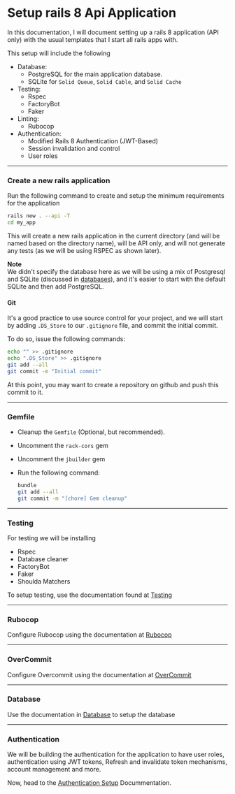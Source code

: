 # Setup rails 8 Api Application

In this documentation, I will document setting up a rails 8 application (API only) with the usual templates that I start all rails apps with.

This setup will include the following

- Database:
  - PostgreSQL for the main application database.
  - SQLite for `Solid Queue`, `Solid Cable`, and `Solid Cache`
- Testing:
  - Rspec
  - FactoryBot
  - Faker
- Linting:
  - Rubocop
- Authentication:
  - Modified Rails 8 Authentication (JWT-Based)
  - Session invalidation and control
  - User roles

---

### Create a new rails application

Run the following command to create and setup the minimum requirements for the application

```bash
rails new . --api -T
cd my_app
```

This will create a new rails application in the current directory (and will be named based on the directory name), will be API only, and will not generate any tests (as we will be using RSPEC as shown later).

**Note** \
We didn't specify the database here as we will be using a mix of Postgresql and SQLite (discussed in [databases](./setup/database.md)), and it's easier to start with the default SQLite and then add PostgreSQL.

#### Git

It's a good practice to use source control for your project, and we will start by adding `.DS_Store` to our `.gitignore` file, and commit the initial commit.

To do so, issue the following commands:

```bash
echo "" >> .gitignore
echo ".DS_Store" >> .gitignore
git add --all
git commit -m "Initial commit"
```

At this point, you may want to create a repository on github and push this commit to it.

---

### Gemfile

- Cleanup the `Gemfile` (Optional, but recommended).
- Uncomment the `rack-cors` gem
- Uncomment the `jbuilder` gem

- Run the following command:

  ```bash
  bundle
  git add --all
  git commit -m "[chore] Gem cleanup"
  ```

---

### Testing

For testing we will be installing

- Rspec
- Database cleaner
- FactoryBot
- Faker
- Shoulda Matchers

To setup testing, use the documentation found at [Testing](./setup/testing.md)

---

### Rubocop

Configure Rubocop using the documentation at [Rubocop](./setup/rubocop.md)

---

### OverCommit

Configure Overcommit using the documentation at [OverCommit](./setup/overcommit.md)

---

### Database

Use the documentation in [Database](./setup/database.md) to setup the database

---

### Authentication

We will be building the authentication for the application to have user roles, authentication using JWT tokens, Refresh and invalidate token mechanisms, account management and more.

Now, head to the [Authentication Setup](./auth/setup-auth.md) Docummentation.
